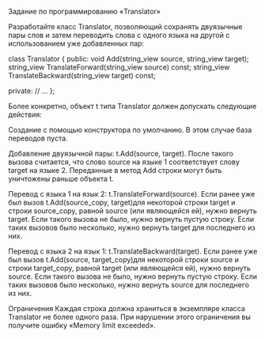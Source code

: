 Задание по программированию «Translator»
 

Разработайте класс Translator, позволяющий сохранять двуязычные пары слов и затем переводить слова с одного языка на другой с использованием уже добавленных пар:

class Translator {
public:
  void Add(string_view source, string_view target);
  string_view TranslateForward(string_view source) const;
  string_view TranslateBackward(string_view target) const;

private:
  // ...
};
 

Более конкретно, объект t типа Translator должен допускать следующие действия:

Создание с помощью конструктора по умолчанию. В этом случае база переводов пуста.

Добавление двуязычной пары: t.Add(source, target). После такого вызова считается, что слово source на языке 1 соответствует слову target на языке 2. Переданные в метод Add строки могут быть уничтожены раньше объекта t.

Перевод с языка 1 на язык 2: t.TranslateForward(source). Если ранее уже был вызов t.Add(source_copy, target)для некоторой строки target и строки source_copy, равной source (или являющейся ей), нужно вернуть target. Если такого вызова не было, нужно вернуть пустую строку. Если таких вызовов было несколько, нужно вернуть target для последнего из них.

Перевод с языка 2 на язык 1: t.TranslateBackward(target). Если ранее уже был вызов t.Add(source, target_copy)для некоторой строки source и строки target_copy, равной target (или являющейся ей), нужно вернуть source. Если такого вызова не было, нужно вернуть пустую строку. Если таких вызовов было несколько, нужно вернуть source для последнего из них.

Ограничения
Каждая строка должна храниться в экземпляре класса Translator не более одного раза. При нарушении этого ограничения вы получите ошибку «Memory limit exceeded».